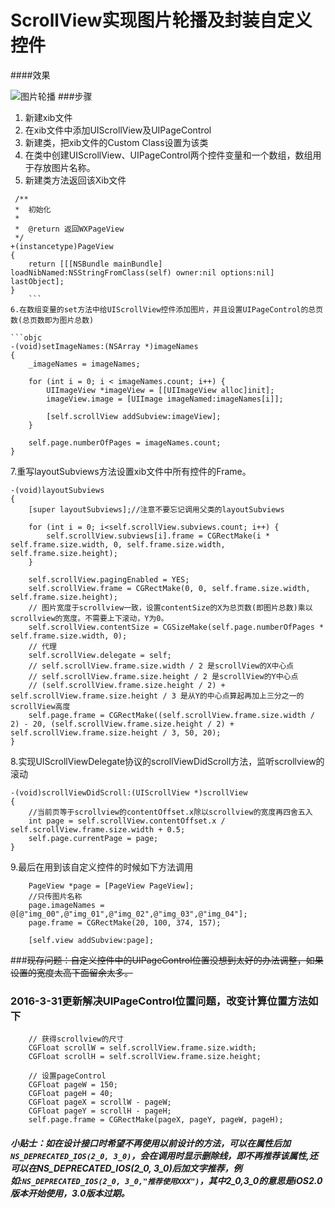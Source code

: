 # ScrollView实现图片轮播及封装自定义控件
####效果

![图片轮播](http://7xrpl5.com1.z0.glb.clouddn.com/16-3-29/97850421.jpg)
###步骤
1. 新建xib文件
2. 在xib文件中添加UIScrollView及UIPageControl
3. 新建类，把xib文件的Custom Class设置为该类
4. 在类中创建UIScrollView、UIPageControl两个控件变量和一个数组，数组用于存放图片名称。
5. 新建类方法返回该Xib文件
    
```objc
 /**
 *  初始化
 *
 *  @return 返回WXPageView
 */
+(instancetype)PageView
{
    return [[[NSBundle mainBundle] loadNibNamed:NSStringFromClass(self) owner:nil options:nil] lastObject];
}
    ```
6.在数组变量的set方法中给UIScrollView控件添加图片，并且设置UIPageControl的总页数(总页数即为图片总数)   

```objc
-(void)setImageNames:(NSArray *)imageNames
{
    _imageNames = imageNames;
    
    for (int i = 0; i < imageNames.count; i++) {
        UIImageView *imageView = [[UIImageView alloc]init];
        imageView.image = [UIImage imageNamed:imageNames[i]];
        
        [self.scrollView addSubview:imageView];
    }
    
    self.page.numberOfPages = imageNames.count;
}
```
7.重写layoutSubviews方法设置xib文件中所有控件的Frame。
```objc
-(void)layoutSubviews
{
    [super layoutSubviews];//注意不要忘记调用父类的layoutSubviews
    
    for (int i = 0; i<self.scrollView.subviews.count; i++) {
        self.scrollView.subviews[i].frame = CGRectMake(i * self.frame.size.width, 0, self.frame.size.width, self.frame.size.height);
    }
    
    self.scrollView.pagingEnabled = YES;
    self.scrollView.frame = CGRectMake(0, 0, self.frame.size.width, self.frame.size.height);
    // 图片宽度于scrollview一致，设置contentSize的X为总页数(即图片总数)乘以scrollview的宽度。不需要上下滚动，Y为0。
    self.scrollView.contentSize = CGSizeMake(self.page.numberOfPages * self.frame.size.width, 0);
    // 代理
    self.scrollView.delegate = self;
    // self.scrollView.frame.size.width / 2 是scrollView的X中心点
    // self.scrollView.frame.size.height / 2 是scrollView的Y中心点
    // (self.scrollView.frame.size.height / 2) + self.scrollView.frame.size.height / 3 是从Y的中心点算起再加上三分之一的scrollView高度
    self.page.frame = CGRectMake((self.scrollView.frame.size.width / 2) - 20, (self.scrollView.frame.size.height / 2) + self.scrollView.frame.size.height / 3, 50, 20);
}
```
8.实现UIScrollViewDelegate协议的scrollViewDidScroll方法，监听scrollview的滚动
```objc
-(void)scrollViewDidScroll:(UIScrollView *)scrollView
{
    //当前页等于scrollview的contentOffset.x除以scrollview的宽度再四舍五入
    int page = self.scrollView.contentOffset.x / self.scrollView.frame.size.width + 0.5;
    self.page.currentPage = page;
}
```
9.最后在用到该自定义控件的时候如下方法调用
```objc
    PageView *page = [PageView PageView];
    //只传图片名称
    page.imageNames = @[@"img_00",@"img_01",@"img_02",@"img_03",@"img_04"];
    page.frame = CGRectMake(20, 100, 374, 157);
    
    [self.view addSubview:page];
```

###~~现存问题：自定义控件中的UIPageControl位置没想到太好的办法调整，如果设置的宽度太高下面留余太多。~~

### 2016-3-31更新解决UIPageControl位置问题，改变计算位置方法如下
```objc
    // 获得scrollview的尺寸
    CGFloat scrollW = self.scrollView.frame.size.width;
    CGFloat scrollH = self.scrollView.frame.size.height;
    
    // 设置pageControl
    CGFloat pageW = 150;
    CGFloat pageH = 40;
    CGFloat pageX = scrollW - pageW;
    CGFloat pageY = scrollH - pageH;
    self.page.frame = CGRectMake(pageX, pageY, pageW, pageH);
```

##### 小贴士：如在设计接口时希望不再使用以前设计的方法，可以在属性后加`NS_DEPRECATED_IOS(2_0, 3_0)`，会在调用时显示删除线，即不再推荐该属性,还可以在NS_DEPRECATED_IOS(2_0, 3_0)后加文字推荐，例如:`NS_DEPRECATED_IOS(2_0, 3_0,"推荐使用XXX")`，其中2_0,3_0的意思是iOS2.0版本开始使用，3.0版本过期。